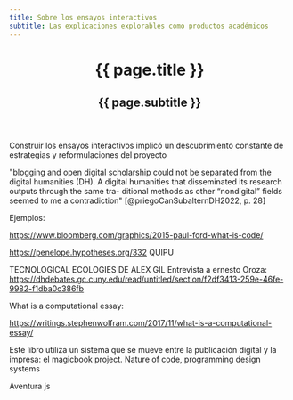 ```yaml
---
title: Sobre los ensayos interactivos
subtitle: Las explicaciones explorables como productos académicos
---
```


<header class="chapter-headers">
  <h1>{{ page.title }}</h1>
  <h2>{{ page.subtitle }}</h2>
</header>

Construir los ensayos interactivos implicó un descubrimiento constante de estrategias y reformulaciones del proyecto

"blogging and open digital scholarship could not be separated from the digital humanities (DH). A digital humanities that disseminated its research outputs through the same tra- ditional methods as other “nondigital” fields seemed to me a contradiction" [@priegoCanSubalternDH2022, p. 28]

Ejemplos:

https://www.bloomberg.com/graphics/2015-paul-ford-what-is-code/

https://penelope.hypotheses.org/332 QUIPU

TECNOLOGICAL ECOLOGIES DE ALEX GIL
Entrevista a ernesto Oroza: https://dhdebates.gc.cuny.edu/read/untitled/section/f2df3413-259e-46fe-9982-f1dba0c386fb


What is a computational essay:

https://writings.stephenwolfram.com/2017/11/what-is-a-computational-essay/

Este libro utiliza un sistema que se mueve entre la publicación digital y la impresa: el magicbook project. Nature of code, programming design systems

Aventura js